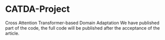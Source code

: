 # CATDA-Project
Cross Attention Transformer-based Domain Adaptation
We have published part of the code, the full code will be published after the acceptance of the article.
